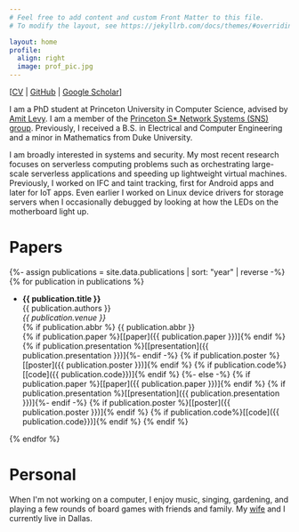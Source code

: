 ```yaml
---
# Feel free to add content and custom Front Matter to this file.
# To modify the layout, see https://jekyllrb.com/docs/themes/#overriding-theme-defaults

layout: home
profile:
  align: right
  image: prof_pic.jpg
---
```


<!-- ![image](assets/peacock.jpg){: style="float: right"; height="25%" width="25%"} -->

\[[CV](https://raw.githubusercontent.com/LedgeDash/ledgedash.github.io/main/assets/files/cv.pdf) \| [GitHub](https://github.com/LedgeDash) \| [Google Scholar](https://scholar.google.com/citations?user=Mg4erJ8AAAAJ&hl=en)\]

I am a PhD student at Princeton University in Computer Science, advised by
[Amit Levy](https://www.amitlevy.com/). I am a member of the [Princeton S\*
Network Systems (SNS) group](https://sns.cs.princeton.edu/). Previously, I
received a B.S. in Electrical and Computer Engineering and a minor in
Mathematics from Duke University.

I am broadly interested in systems and security. My most recent research
focuses on serverless computing problems such as orchestrating large-scale
serverless applications and speeding up lightweight virtual machines.
Previously, I worked on IFC and taint tracking, first for Android apps and
later for IoT apps. Even earlier I worked on Linux device drivers for storage
servers when I occasionally debugged by looking at how the LEDs on the
motherboard light up.

# Papers

{%- assign publications = site.data.publications | sort: "year" | reverse -%}
{% for publication in publications %}

* __{{ publication.title }}__  
   {{ publication.authors }}  
   _{{ publication.venue }}_  
   {% if publication.abbr %} {{ publication.abbr }}  
   {% if publication.paper %}\[[paper]({{ publication.paper }})\]{% endif %}
   {% if publication.presentation %}\[[presentation]({{ publication.presentation }})\]{%- endif -%}
   {% if publication.poster %}\[[poster]({{ publication.poster }})\]{% endif %}
   {% if publication.code%}\[[code]({{ publication.code}})\]{% endif %}
   {%- else -%}
   {% if publication.paper %}\[[paper]({{ publication.paper }})\]{% endif %}
   {% if publication.presentation %}\[[presentation]({{ publication.presentation }})\]{%- endif -%}
   {% if publication.poster %}\[[poster]({{ publication.poster }})\]{% endif %}
   {% if publication.code%}\[[code]({{ publication.code}})\]{% endif %}
   {% endif %}

{% endfor %}


# Personal

When I'm not working on a computer, I enjoy music, singing, gardening, and
playing a few rounds of board games with friends and family. My [wife](https://www.smu.edu/cox/Our-People-and-Community/Faculty/Rowena-J-Gan) and I currently live in Dallas.
